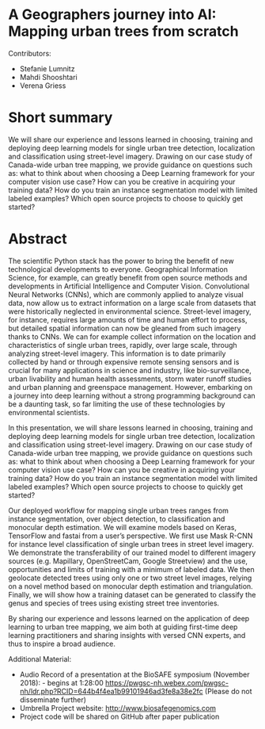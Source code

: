 # A Geographers journey into AI: Mapping urban trees from scratch

Contributors:

- Stefanie Lumnitz
- Mahdi Shooshtari
- Verena Griess

# Short summary

We will share our experience and lessons learned in choosing, training and
deploying deep learning models for single urban tree detection, localization
and classification using street-level imagery. Drawing on our case study of
Canada-wide urban tree mapping, we provide guidance on questions such as: what
to think about when choosing a Deep Learning framework for your computer vision
use case? How can you be creative in acquiring your training data? How do you
train an instance segmentation model with limited labeled examples? Which open
source projects to choose to quickly get started?

# Abstract

The scientific Python stack has the power to bring the benefit of new
technological developments to everyone. Geographical Information Science, for
example, can greatly benefit from open source methods and developments in
Artificial Intelligence and Computer Vision. Convolutional Neural Networks
(CNNs), which are commonly applied to analyze visual data, now allow us to
extract information on a large scale from datasets that were historically
neglected in environmental science. Street-level imagery, for instance,
requires large amounts of time and human effort to process, but detailed
spatial information can now be gleaned from such imagery thanks to CNNs. We can
for example collect information on the location and characteristics of single
urban trees, rapidly, over large scale, through analyzing street-level imagery.
This information is to date primarily collected by hand or through expensive
remote sensing sensors and is crucial for many applications in science and
industry, like bio-surveillance, urban livability and human health assessments,
storm water runoff studies and urban planning and greenspace management.
However, embarking on a journey into deep learning without a strong programming
background can be a daunting task, so far limiting the use of these
technologies by environmental scientists.

In this presentation, we will share lessons learned in choosing, training and
deploying deep learning models for single urban tree detection, localization
and classification using street-level imagery. Drawing on our case study of
Canada-wide urban tree mapping, we provide guidance on questions such as: what
to think about when choosing a Deep Learning framework for your computer vision
use case? How can you be creative in acquiring your training data? How do you
train an instance segmentation model with limited labeled examples? Which open
source projects to choose to quickly get started?

Our deployed workflow for mapping single urban trees ranges from instance
segmentation, over object detection, to classification and monocular depth
estimation. We will examine models based on Keras, TensorFlow and fastai from a
user’s perspective. We first use Mask R-CNN for instance level classification
of single urban trees in street level imagery. We demonstrate the
transferability of our trained model to different imagery sources (e.g.
Mapillary, OpenStreetCam, Google Streetview) and the use, opportunities and
limits of training with a minimum of labeled data. We then geolocate detected
trees using only one or two street level images, relying on a novel method
based on monocular depth estimation and triangulation. Finally, we will show
how a training dataset can be generated to classify the genus and species of
trees using existing street tree inventories.

By sharing our experience and lessons learned on the application of deep
learning to urban tree mapping, we aim both at guiding first-time deep learning
practitioners and sharing insights with versed CNN experts, and thus to inspire
a broad audience.

Additional Material:

- Audio Record of a presentation at the BioSAFE symposium (November 2018): - begins at 1:28:00 https://pwgsc-nh.webex.com/pwgsc-nh/ldr.php?RCID=644b4f4ea1b99101946ad3fe8a38e2fc (Please do not disseminate further)
- Umbrella Project website: http://www.biosafegenomics.com
- Project code will be shared on GitHub after paper publication

